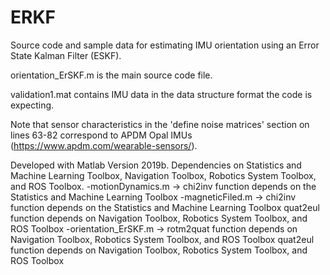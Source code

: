 # ERKF
Source code and sample data for estimating IMU orientation using an Error State Kalman Filter (ESKF).

orientation_ErSKF.m is the main source code file.

validation1.mat contains IMU data in the data structure format the code is expecting.

Note that sensor characteristics in the 'define noise matrices' section on lines 63-82 correspond to APDM Opal IMUs (https://www.apdm.com/wearable-sensors/).

Developed with Matlab Version 2019b. Dependencies on Statistics and Machine Learning Toolbox, Navigation Toolbox, Robotics System Toolbox, and ROS Toolbox.
-motionDynamics.m    -> chi2inv function depends on the Statistics and Machine Learning Toolbox
-magneticFiled.m     -> chi2inv function depends on the Statistics and Machine Learning Toolbox
                        quat2eul function depends on Navigation Toolbox, Robotics System Toolbox, and ROS Toolbox
-orientation_ErSKF.m -> rotm2quat function depends on Navigation Toolbox, Robotics System Toolbox, and ROS Toolbox
                        quat2eul function depends on Navigation Toolbox, Robotics System Toolbox, and ROS Toolbox
